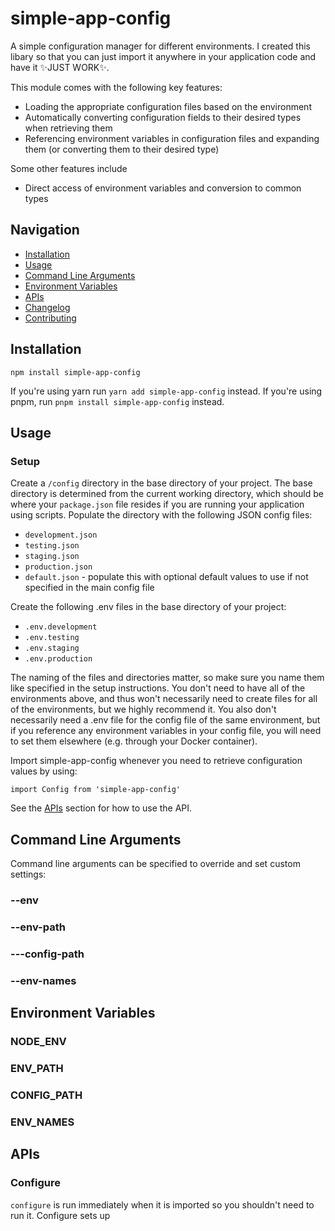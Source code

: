 # simple-app-config
A simple configuration manager for different environments. I created this libary so that you can just import it anywhere in your application code and have it ✨JUST WORK✨.

This module comes with the following key features:
- Loading the appropriate configuration files based on the environment
- Automatically converting configuration fields to their desired types when retrieving them
- Referencing environment variables in configuration files and expanding them (or converting them to their desired type)

Some other features include 
- Direct access of environment variables and conversion to common types

## Navigation
* [Installation](#installation)
* [Usage](#usage)
* [Command Line Arguments](#command-line-arguments)
* [Environment Variables](#environment-variables)
* [APIs](#apis)
* [Changelog](./CHANGELOG.md)
* [Contributing](./CONTRIBUTING.md)

## Installation
```
npm install simple-app-config
```

If you're using yarn run `yarn add simple-app-config` instead. If you're using pnpm, run `pnpm install simple-app-config` instead.

## Usage
### Setup
Create a `/config` directory in the base directory of your project. The base directory is determined from the current working directory, which should be where your `package.json` file resides if you are running your application using scripts. Populate the directory with the following JSON config files:
- `development.json`
- `testing.json`
- `staging.json`
- `production.json`
- `default.json` - populate this with optional default values to use if not specified in the main config file

Create the following .env files in the base directory of your project:
- `.env.development`
- `.env.testing`
- `.env.staging`
- `.env.production`

The naming of the files and directories matter, so make sure you name them like specified in the setup instructions. You don't need to have all of the environments above, and thus won't necessarily need to create files for all of the environments, but we highly recommend it. You also don't necessarily need a .env file for the config file of the same environment, but if you reference any environment variables in your config file, you will need to set them elsewhere (e.g. through your Docker container).

Import simple-app-config whenever you need to retrieve configuration values by using:
```
import Config from 'simple-app-config'
```

See the [APIs](#APIs) section for how to use the API.

## Command Line Arguments
Command line arguments can be specified to override and set custom settings:

### --env

### --env-path

### ---config-path

### --env-names

## Environment Variables

### NODE_ENV

### ENV_PATH

### CONFIG_PATH

### ENV_NAMES

## APIs
### Configure
`configure` is run immediately when it is imported so you shouldn't need to run it. Configure sets up

## 

